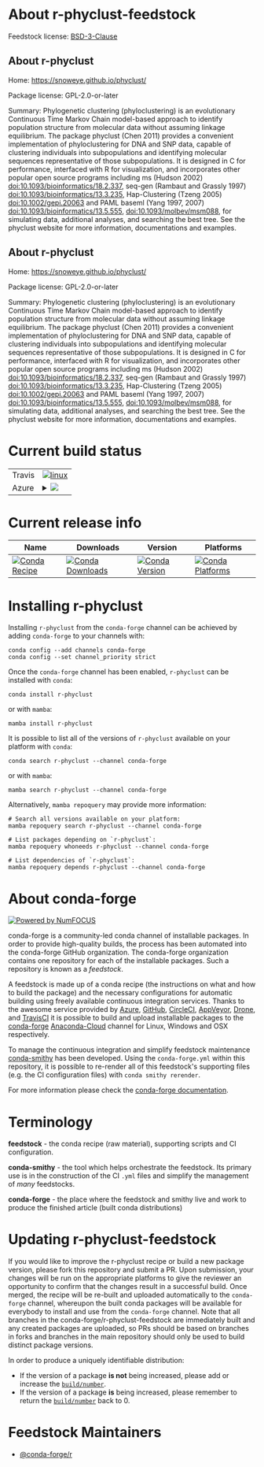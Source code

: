 About r-phyclust-feedstock
==========================

Feedstock license: [BSD-3-Clause](https://github.com/conda-forge/r-phyclust-feedstock/blob/main/LICENSE.txt)


About r-phyclust
----------------

Home: https://snoweye.github.io/phyclust/

Package license: GPL-2.0-or-later

Summary: Phylogenetic clustering (phyloclustering) is an evolutionary Continuous Time Markov Chain model-based approach to identify population structure from molecular data without assuming linkage equilibrium. The package phyclust (Chen 2011) provides a convenient implementation of phyloclustering for DNA and SNP data, capable of clustering individuals into subpopulations and identifying molecular sequences representative of those subpopulations. It is designed in C for performance, interfaced with R for visualization, and incorporates other popular open source programs including ms (Hudson 2002) <doi:10.1093/bioinformatics/18.2.337>, seq-gen (Rambaut and Grassly 1997) <doi:10.1093/bioinformatics/13.3.235>, Hap-Clustering (Tzeng 2005) <doi:10.1002/gepi.20063> and PAML baseml (Yang 1997, 2007) <doi:10.1093/bioinformatics/13.5.555>, <doi:10.1093/molbev/msm088>, for simulating data, additional analyses, and searching the best tree. See the phyclust website for more information, documentations and examples.

About r-phyclust
----------------

Home: https://snoweye.github.io/phyclust/

Package license: GPL-2.0-or-later

Summary: Phylogenetic clustering (phyloclustering) is an evolutionary Continuous Time Markov Chain model-based approach to identify population structure from molecular data without assuming linkage equilibrium. The package phyclust (Chen 2011) provides a convenient implementation of phyloclustering for DNA and SNP data, capable of clustering individuals into subpopulations and identifying molecular sequences representative of those subpopulations. It is designed in C for performance, interfaced with R for visualization, and incorporates other popular open source programs including ms (Hudson 2002) <doi:10.1093/bioinformatics/18.2.337>, seq-gen (Rambaut and Grassly 1997) <doi:10.1093/bioinformatics/13.3.235>, Hap-Clustering (Tzeng 2005) <doi:10.1002/gepi.20063> and PAML baseml (Yang 1997, 2007) <doi:10.1093/bioinformatics/13.5.555>, <doi:10.1093/molbev/msm088>, for simulating data, additional analyses, and searching the best tree. See the phyclust website for more information, documentations and examples.

Current build status
====================


<table><tr>
    <td>Travis</td>
    <td>
      <a href="https://app.travis-ci.com/conda-forge/r-phyclust-feedstock">
        <img alt="linux" src="https://img.shields.io/travis/com/conda-forge/r-phyclust-feedstock/main.svg?label=Linux">
      </a>
    </td>
  </tr>
    
  <tr>
    <td>Azure</td>
    <td>
      <details>
        <summary>
          <a href="https://dev.azure.com/conda-forge/feedstock-builds/_build/latest?definitionId=12983&branchName=main">
            <img src="https://dev.azure.com/conda-forge/feedstock-builds/_apis/build/status/r-phyclust-feedstock?branchName=main">
          </a>
        </summary>
        <table>
          <thead><tr><th>Variant</th><th>Status</th></tr></thead>
          <tbody><tr>
              <td>linux_64_r_base4.2</td>
              <td>
                <a href="https://dev.azure.com/conda-forge/feedstock-builds/_build/latest?definitionId=12983&branchName=main">
                  <img src="https://dev.azure.com/conda-forge/feedstock-builds/_apis/build/status/r-phyclust-feedstock?branchName=main&jobName=linux&configuration=linux%20linux_64_r_base4.2" alt="variant">
                </a>
              </td>
            </tr><tr>
              <td>linux_64_r_base4.3</td>
              <td>
                <a href="https://dev.azure.com/conda-forge/feedstock-builds/_build/latest?definitionId=12983&branchName=main">
                  <img src="https://dev.azure.com/conda-forge/feedstock-builds/_apis/build/status/r-phyclust-feedstock?branchName=main&jobName=linux&configuration=linux%20linux_64_r_base4.3" alt="variant">
                </a>
              </td>
            </tr><tr>
              <td>linux_aarch64_r_base4.2</td>
              <td>
                <a href="https://dev.azure.com/conda-forge/feedstock-builds/_build/latest?definitionId=12983&branchName=main">
                  <img src="https://dev.azure.com/conda-forge/feedstock-builds/_apis/build/status/r-phyclust-feedstock?branchName=main&jobName=linux&configuration=linux%20linux_aarch64_r_base4.2" alt="variant">
                </a>
              </td>
            </tr><tr>
              <td>linux_aarch64_r_base4.3</td>
              <td>
                <a href="https://dev.azure.com/conda-forge/feedstock-builds/_build/latest?definitionId=12983&branchName=main">
                  <img src="https://dev.azure.com/conda-forge/feedstock-builds/_apis/build/status/r-phyclust-feedstock?branchName=main&jobName=linux&configuration=linux%20linux_aarch64_r_base4.3" alt="variant">
                </a>
              </td>
            </tr><tr>
              <td>linux_ppc64le_r_base4.2</td>
              <td>
                <a href="https://dev.azure.com/conda-forge/feedstock-builds/_build/latest?definitionId=12983&branchName=main">
                  <img src="https://dev.azure.com/conda-forge/feedstock-builds/_apis/build/status/r-phyclust-feedstock?branchName=main&jobName=linux&configuration=linux%20linux_ppc64le_r_base4.2" alt="variant">
                </a>
              </td>
            </tr><tr>
              <td>linux_ppc64le_r_base4.3</td>
              <td>
                <a href="https://dev.azure.com/conda-forge/feedstock-builds/_build/latest?definitionId=12983&branchName=main">
                  <img src="https://dev.azure.com/conda-forge/feedstock-builds/_apis/build/status/r-phyclust-feedstock?branchName=main&jobName=linux&configuration=linux%20linux_ppc64le_r_base4.3" alt="variant">
                </a>
              </td>
            </tr><tr>
              <td>osx_64_r_base4.2</td>
              <td>
                <a href="https://dev.azure.com/conda-forge/feedstock-builds/_build/latest?definitionId=12983&branchName=main">
                  <img src="https://dev.azure.com/conda-forge/feedstock-builds/_apis/build/status/r-phyclust-feedstock?branchName=main&jobName=osx&configuration=osx%20osx_64_r_base4.2" alt="variant">
                </a>
              </td>
            </tr><tr>
              <td>osx_64_r_base4.3</td>
              <td>
                <a href="https://dev.azure.com/conda-forge/feedstock-builds/_build/latest?definitionId=12983&branchName=main">
                  <img src="https://dev.azure.com/conda-forge/feedstock-builds/_apis/build/status/r-phyclust-feedstock?branchName=main&jobName=osx&configuration=osx%20osx_64_r_base4.3" alt="variant">
                </a>
              </td>
            </tr><tr>
              <td>win_64</td>
              <td>
                <a href="https://dev.azure.com/conda-forge/feedstock-builds/_build/latest?definitionId=12983&branchName=main">
                  <img src="https://dev.azure.com/conda-forge/feedstock-builds/_apis/build/status/r-phyclust-feedstock?branchName=main&jobName=win&configuration=win%20win_64_" alt="variant">
                </a>
              </td>
            </tr>
          </tbody>
        </table>
      </details>
    </td>
  </tr>
</table>

Current release info
====================

| Name | Downloads | Version | Platforms |
| --- | --- | --- | --- |
| [![Conda Recipe](https://img.shields.io/badge/recipe-r--phyclust-green.svg)](https://anaconda.org/conda-forge/r-phyclust) | [![Conda Downloads](https://img.shields.io/conda/dn/conda-forge/r-phyclust.svg)](https://anaconda.org/conda-forge/r-phyclust) | [![Conda Version](https://img.shields.io/conda/vn/conda-forge/r-phyclust.svg)](https://anaconda.org/conda-forge/r-phyclust) | [![Conda Platforms](https://img.shields.io/conda/pn/conda-forge/r-phyclust.svg)](https://anaconda.org/conda-forge/r-phyclust) |

Installing r-phyclust
=====================

Installing `r-phyclust` from the `conda-forge` channel can be achieved by adding `conda-forge` to your channels with:

```
conda config --add channels conda-forge
conda config --set channel_priority strict
```

Once the `conda-forge` channel has been enabled, `r-phyclust` can be installed with `conda`:

```
conda install r-phyclust
```

or with `mamba`:

```
mamba install r-phyclust
```

It is possible to list all of the versions of `r-phyclust` available on your platform with `conda`:

```
conda search r-phyclust --channel conda-forge
```

or with `mamba`:

```
mamba search r-phyclust --channel conda-forge
```

Alternatively, `mamba repoquery` may provide more information:

```
# Search all versions available on your platform:
mamba repoquery search r-phyclust --channel conda-forge

# List packages depending on `r-phyclust`:
mamba repoquery whoneeds r-phyclust --channel conda-forge

# List dependencies of `r-phyclust`:
mamba repoquery depends r-phyclust --channel conda-forge
```


About conda-forge
=================

[![Powered by
NumFOCUS](https://img.shields.io/badge/powered%20by-NumFOCUS-orange.svg?style=flat&colorA=E1523D&colorB=007D8A)](https://numfocus.org)

conda-forge is a community-led conda channel of installable packages.
In order to provide high-quality builds, the process has been automated into the
conda-forge GitHub organization. The conda-forge organization contains one repository
for each of the installable packages. Such a repository is known as a *feedstock*.

A feedstock is made up of a conda recipe (the instructions on what and how to build
the package) and the necessary configurations for automatic building using freely
available continuous integration services. Thanks to the awesome service provided by
[Azure](https://azure.microsoft.com/en-us/services/devops/), [GitHub](https://github.com/),
[CircleCI](https://circleci.com/), [AppVeyor](https://www.appveyor.com/),
[Drone](https://cloud.drone.io/welcome), and [TravisCI](https://travis-ci.com/)
it is possible to build and upload installable packages to the
[conda-forge](https://anaconda.org/conda-forge) [Anaconda-Cloud](https://anaconda.org/)
channel for Linux, Windows and OSX respectively.

To manage the continuous integration and simplify feedstock maintenance
[conda-smithy](https://github.com/conda-forge/conda-smithy) has been developed.
Using the ``conda-forge.yml`` within this repository, it is possible to re-render all of
this feedstock's supporting files (e.g. the CI configuration files) with ``conda smithy rerender``.

For more information please check the [conda-forge documentation](https://conda-forge.org/docs/).

Terminology
===========

**feedstock** - the conda recipe (raw material), supporting scripts and CI configuration.

**conda-smithy** - the tool which helps orchestrate the feedstock.
                   Its primary use is in the construction of the CI ``.yml`` files
                   and simplify the management of *many* feedstocks.

**conda-forge** - the place where the feedstock and smithy live and work to
                  produce the finished article (built conda distributions)


Updating r-phyclust-feedstock
=============================

If you would like to improve the r-phyclust recipe or build a new
package version, please fork this repository and submit a PR. Upon submission,
your changes will be run on the appropriate platforms to give the reviewer an
opportunity to confirm that the changes result in a successful build. Once
merged, the recipe will be re-built and uploaded automatically to the
`conda-forge` channel, whereupon the built conda packages will be available for
everybody to install and use from the `conda-forge` channel.
Note that all branches in the conda-forge/r-phyclust-feedstock are
immediately built and any created packages are uploaded, so PRs should be based
on branches in forks and branches in the main repository should only be used to
build distinct package versions.

In order to produce a uniquely identifiable distribution:
 * If the version of a package **is not** being increased, please add or increase
   the [``build/number``](https://docs.conda.io/projects/conda-build/en/latest/resources/define-metadata.html#build-number-and-string).
 * If the version of a package **is** being increased, please remember to return
   the [``build/number``](https://docs.conda.io/projects/conda-build/en/latest/resources/define-metadata.html#build-number-and-string)
   back to 0.

Feedstock Maintainers
=====================

* [@conda-forge/r](https://github.com/conda-forge/r/)

